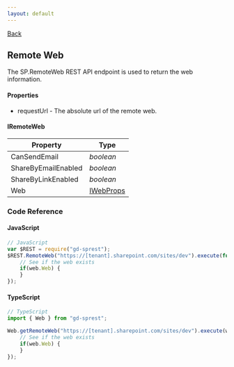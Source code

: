 ```yaml
---
layout: default
---
```

<div class="page-info" markdown="1">

[Back](/api)
## Remote Web

</div>

The SP.RemoteWeb REST API endpoint is used to return the web information.

#### Properties

- requestUrl - The absolute url of the remote web.

#### IRemoteWeb

| Property | Type |
| --- | --- |
| CanSendEmail | _boolean_ |
| ShareByEmailEnabled | _boolean_ |
| ShareByLinkEnabled | _boolean_ |
| Web | [IWebProps](web) |

### Code Reference

#### JavaScript

```js
// JavaScript
var $REST = require("gd-sprest");
$REST.RemoteWeb("https://[tenant].sharepoint.com/sites/dev").execute(function(web) {
    // See if the web exists
    if(web.Web) {
    }
});
```

#### TypeScript

```ts
// TypeScript
import { Web } from "gd-sprest";

Web.getRemoteWeb("https://[tenant].sharepoint.com/sites/dev").execute(web => {
    // See if the web exists
    if(web.Web) {
    }
});
```